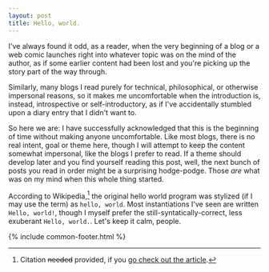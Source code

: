 ```yaml
---
layout: post
title: Hello, world.
---
```


I've always found it odd, as a reader, when the very beginning of a blog or a web comic launches right into whatever topic was on the mind of the author, as if some earlier content had been lost and you're picking up the story part of the way through.

Similarly, many blogs I read purely for technical, philosophical, or otherwise impersonal reasons, so it makes me uncomfortable when the introduction is, instead, introspective or self-introductory, as if I've accidentally stumbled upon a diary entry that I didn't want to.

So here we are: I have successfully acknowledged that this is the beginning of time without making anyone uncomfortable. Like most blogs, there is no real intent, goal or theme here, though I will attempt to keep the content somewhat impersonal, like the blogs I prefer to read. If a theme should develop later and you find yourself reading this post, well, the next bunch of posts you read in order might be a surprising hodge-podge. Those _are_ what was on my mind when this whole thing started.

According to Wikipedia,[^1] the original hello world program was stylized (if I may use the term) as `hello, world`. Most instantiations I've seen are written `Hello, world!`, though I myself prefer the still-syntatically-correct, less exuberant `Hello, world.`. Let's keep it calm, people.

{% include common-footer.html %}

[^1]: Citation ~~needed~~ provided, if you [go check out the article](https://en.wikipedia.org/wiki/%22Hello,_World!%22_program).
